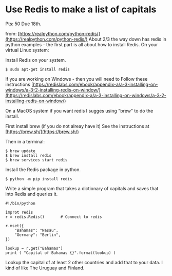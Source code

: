 
<style>
.pagebreak { page-break-before: always; }
.half { height: 200px; }
</style>


# Use Redis to make a list of capitals

Pts: 50
Due 18th.


from: [https://realpython.com/python-redis/](https://realpython.com/python-redis/)
About 2/3 the way down has redis in python examples - the first part is all
about how to install Redis.  On your virtual Linux system:

Install Redis on your system.

```
$ sudo apt-get install redis
```

If you are working on Windows - then you will need to Follow
these instructions [https://redislabs.com/ebook/appendix-a/a-3-installing-on-windows/a-3-2-installing-redis-on-window/](https://redislabs.com/ebook/appendix-a/a-3-installing-on-windows/a-3-2-installing-redis-on-window/)

On a MacOS system if you want redis I sugges using "brew" to do the install.

First install brew (if you do not alreay have it)  See the instructions at [https://brew.sh/](https://brew.sh/)

Then in a terminal:

```
$ brew update
$ brew install redis
$ brew services start redis
```



Install the Redis package in python.

```
$ python -m pip install redis
```

Write a simple program that takes a dictionary of capitals
and saves that into Redis and queries it.


```
#!/bin/python

improt redis
r = redis.Redis()		# Connect to redis

r.mset({
	"Bahamas": "Nasau",
	"Germany": "Berlin",
})

lookup = r.get("Bahamas")
print ( "Capital of Bahamas {}".format(lookup) )

```

Lookup the capital of at least 2 other countries
and add that to your data.   I kind of like
The Uruguay and Finland.


